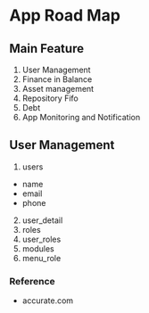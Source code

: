 # App Road Map

## Main Feature
1. User Management
2. Finance in Balance
3. Asset management
4. Repository Fifo
5. Debt
6. App Monitoring and Notification 

## User Management
1. users
  - name
  - email
  - phone
2. user_detail
3. roles
4. user_roles
5. modules
6. menu_role

### Reference
- accurate.com
